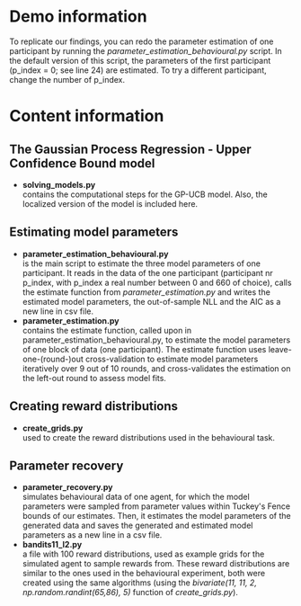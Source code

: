 # Demo information #
To replicate our findings, you can redo the parameter estimation of one participant by running the *parameter_estimation_behavioural.py* script. In the default version of this script, the parameters of the first participant (p_index = 0; see line 24) are estimated. To try a different participant, change the number of p_index. 

# Content information #
## The Gaussian Process Regression - Upper Confidence Bound model
* **solving_models.py**  
    contains the computational steps for the GP-UCB model. Also, the localized version of the model is included here.

## Estimating model parameters
* **parameter_estimation_behavioural.py**  
    is the main script to estimate the three model parameters of one participant. It reads in the data of the one participant (participant nr p_index, with p_index a real number between 0 and 660 of choice), calls the estimate function from *parameter_estimation.py* and writes the estimated model parameters, the out-of-sample NLL and the AIC as a new line in csv file.
* **parameter_estimation.py**  
    contains the estimate function, called upon in parameter_estimation_behavioural.py, to estimate the model parameters of one block of data (one participant). The estimate function uses leave-one-(round-)out cross-validation to estimate model parameters iteratively over 9 out of 10 rounds, and cross-validates the estimation on the left-out round to assess model fits.


## Creating reward distributions
* **create_grids.py**  
    used to create the reward distributions used in the behavioural task.

## Parameter recovery
* **parameter_recovery.py**  
    simulates behavioural data of one agent, for which the model parameters were sampled from parameter values within Tuckey's Fence bounds of our estimates. Then, it estimates the model parameters of the generated data and saves the generated and estimated model parameters as a new line in a csv file.
* **bandits11_l2.py**  
    a file with 100 reward distributions, used as example grids for the simulated agent to sample rewards from. These reward distributions are similar to the ones used in the behavioural experiment, both were created using the same algorithms (using the *bivariate(11, 11, 2, np.random.randint(65,86), 5)* function of *create_grids.py*). 

    


